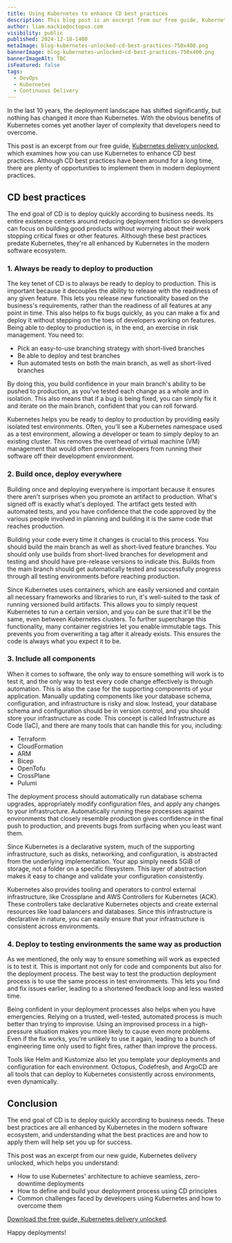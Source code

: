 ```yaml
---
title: Using Kubernetes to enhance CD best practices
description: This blog post is an excerpt from our free guide, Kubernetes delivery unlocked, which examines how you can use Kubernetes to enhance CD best practices.
author: liam.mackie@octopus.com
visibility: public
published: 2024-12-18-1400
metaImage: blog-kubernetes-unlocked-cd-best-practices-750x400.png
bannerImage: blog-kubernetes-unlocked-cd-best-practices-750x400.png
bannerImageAlt: TBC
isFeatured: false
tags: 
  - DevOps
  - Kubernetes
  - Continuous Delivery
---
```


In the last 10 years, the deployment landscape has shifted significantly, but nothing has changed it more than Kubernetes. With the obvious benefits of Kubernetes comes yet another layer of complexity that developers need to overcome.

This post is an excerpt from our free guide, [Kubernetes delivery unlocked](https://octopus.com/whitepapers/kubernetes-delivery-unlocked), which examines how you can use Kubernetes to enhance CD best practices. Although CD best practices have been around for a long time, there are plenty of opportunities to implement them in modern deployment practices. 

## CD best practices

The end goal of CD is to deploy quickly according to business needs. Its entire existence centers around reducing deployment friction so developers can focus on building good products without worrying about their work stopping critical fixes or other features. Although these best practices predate Kubernetes, they're all enhanced by Kubernetes in the modern software ecosystem.

### 1. Always be ready to deploy to production

The key tenet of CD is to always be ready to deploy to production. This is important because it decouples the ability to release with the readiness of any given feature. This lets you release new functionality based on the business's requirements, rather than the readiness of all features at any point in time. This also helps to fix bugs quickly, as you can make a fix and deploy it without stepping on the toes of developers working on features. Being able to deploy to production is, in the end, an exercise in risk management. You need to:

- Pick an easy-to-use branching strategy with short-lived branches
- Be able to deploy and test branches
- Run automated tests on both the main branch, as well as short-lived branches

By doing this, you build confidence in your main branch's ability to be pushed to production, as you've tested each change as a whole and in isolation. This also means that if a bug is being fixed, you can simply fix it and iterate on the main branch, confident that you can roll forward.

Kubernetes helps you be ready to deploy to production by providing easily isolated test environments. Often, you'll see a Kubernetes namespace used as a test environment, allowing a developer or team to simply deploy to an existing cluster. This removes the overhead of virtual machine (VM) management that would often prevent developers from running their software off their development environment.

### 2. Build once, deploy everywhere

Building once and deploying everywhere is important because it ensures there aren't surprises when you promote an artifact to production. What's signed off is exactly what's deployed. The artifact gets tested with automated tests, and you have confidence that the code approved by the various people involved in planning and building it is the same code that reaches production.

Building your code every time it changes is crucial to this process. You should build the main branch as well as short-lived feature branches. You should only use builds from short-lived branches for development and testing and should have pre-release versions to indicate this. Builds from the main branch should get automatically tested and successfully progress through all testing environments before reaching production.

Since Kubernetes uses containers, which are easily versioned and contain all necessary frameworks and libraries to run, it's well-suited to the task of running versioned build artifacts. This allows you to simply request Kubernetes to run a certain version, and you can be sure that it'll be the same, even between Kubernetes clusters. To further supercharge this functionality, many container registries let you enable immutable tags. This prevents you from overwriting a tag after it already exists. This ensures the code is always what you expect it to be.

### 3. Include all components

When it comes to software, the only way to ensure something will work is to test it, and the only way to test every code change effectively is through automation. This is also the case for the supporting components of your application. Manually updating components like your database schema, configuration, and infrastructure is risky and slow. Instead, your database schema and configuration should be in version control, and you should store your infrastructure as code. This concept is called Infrastructure as Code (IaC), and there are many tools that can handle this for you, including:

- Terraform
- CloudFormation
- ARM
- Bicep
- OpenTofu
- CrossPlane
- Pulumi

The deployment process should automatically run database schema upgrades, appropriately modify configuration files, and apply any changes to your infrastructure. Automatically running these processes against environments that closely resemble production gives confidence in the final push to production, and prevents bugs from surfacing when you least want them.

Since Kubernetes is a declarative system, much of the supporting infrastructure, such as disks, networking, and configuration, is abstracted from the underlying implementation. Your app simply needs 5GiB of storage, not a folder on a specific filesystem. This layer of abstraction makes it easy to change and validate your configuration consistently.

Kubernetes also provides tooling and operators to control external infrastructure, like Crossplane and AWS Controllers for Kubernetes (ACK). These controllers take declarative Kubernetes objects and create external resources like load balancers and databases. Since this infrastructure is declarative in nature, you can easily ensure that your infrastructure is consistent across environments.

### 4. Deploy to testing environments the same way as production

As we mentioned, the only way to ensure something will work as expected is to test it. This is important not only for code and components but also for the deployment process. The best way to test the production deployment process is to use the same process in test environments. This lets you find and fix issues earlier, leading to a shortened feedback loop and less wasted time.

Being confident in your deployment processes also helps when you have emergencies. Relying on a trusted, well-tested, automated process is much better than trying to improvise. Using an improvised process in a high-pressure situation makes you more likely to cause even more problems. Even if the fix works, you're unlikely to use it again, leading to a bunch of engineering time only used to fight fires, rather than improve the process.

Tools like Helm and Kustomize also let you template your deployments and configuration for each environment. Octopus, Codefresh, and ArgoCD are all tools that can deploy to Kubernetes consistently across environments, even dynamically.

## Conclusion 

The end goal of CD is to deploy quickly according to business needs. These best practices are all enhanced by Kubernetes in the modern software ecosystem, and understanding what the best practices are and how to apply them will help set you up for success. 

This post was an excerpt from our new guide, Kubernetes delivery unlocked, which helps you understand:

- How to use Kubernetes' architecture to achieve seamless, zero-downtime deployments
- How to define and build your deployment process using CD principles
- Common challenges faced by developers using Kubernetes and how to overcome them

[Download the free guide, Kubernetes delivery unlocked](https://octopus.com/whitepapers/kubernetes-delivery-unlocked).

Happy deployments! 